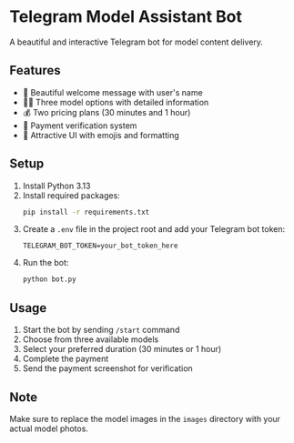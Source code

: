 # Telegram Model Assistant Bot

A beautiful and interactive Telegram bot for model content delivery.

## Features

- 🌟 Beautiful welcome message with user's name
- 👩‍💼 Three model options with detailed information
- 💰 Two pricing plans (30 minutes and 1 hour)
- 📸 Payment verification system
- 🎨 Attractive UI with emojis and formatting

## Setup

1. Install Python 3.13
2. Install required packages:
   ```bash
   pip install -r requirements.txt
   ```
3. Create a `.env` file in the project root and add your Telegram bot token:
   ```
   TELEGRAM_BOT_TOKEN=your_bot_token_here
   ```
4. Run the bot:
   ```bash
   python bot.py
   ```

## Usage

1. Start the bot by sending `/start` command
2. Choose from three available models
3. Select your preferred duration (30 minutes or 1 hour)
4. Complete the payment
5. Send the payment screenshot for verification

## Note

Make sure to replace the model images in the `images` directory with your actual model photos. 